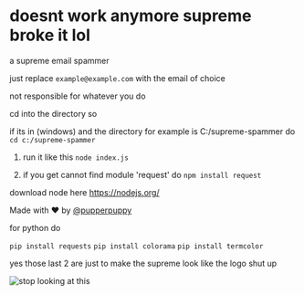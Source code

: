 # doesnt work anymore supreme broke it lol
a supreme email spammer

just replace `example@example.com` with the email of choice

not responsible for whatever you do

cd into the directory so

if its in (windows) and the directory for example is C:/supreme-spammer
do `cd c:/supreme-spammer`

1. run it like this `node index.js`

2. if you get cannot find module 'request' do `npm install request`

download node here https://nodejs.org/

Made with ❤ by [@pupperpuppy](https://twitter.com/pupperpuppy)


for python do

`pip install requests`
`pip install colorama`
`pip install termcolor`

yes those last 2 are just to make the supreme look like the logo shut up

![stop looking at this](https://d17ol771963kd3.cloudfront.net/274/logo@2x-ad9deb8b3e176c7111dfd22958bd72630fa42acb2c84b420ba509dc9cd6bd406.png)

